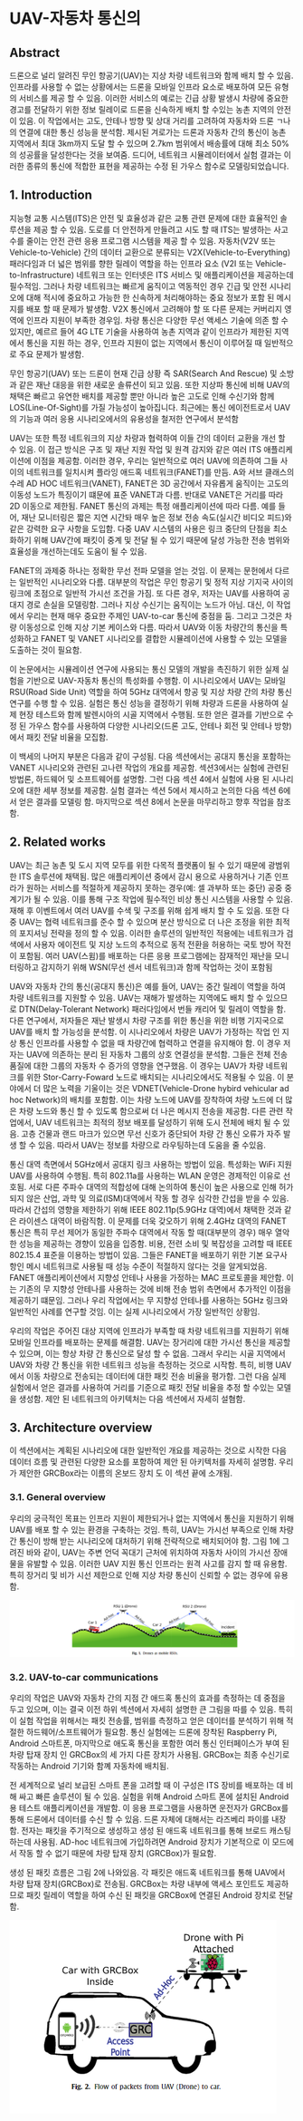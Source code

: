 # UAV-자동차 통신의 
## Abstract
드론으로 널리 알려진 무인 항공기(UAV)는 지상 차량 네트워크와 함께 배치 할 수 있음. 인프라를 사용할 수 없는 상황에서는 드론을 모바일 인프라 요소로 배포하여 모든 유형의 서비스를 제공 할 수 있음. 이러한 서비스의 예로는 긴급 상황 발생시 차량에 중요한 경고를 전달하기 위한 정보 릴레이로 드론을 신속하게 배치 할 수있는 농촌 지역의 안전이 있음. 이 작업에서는 고도, 안테나 방향 및 상대 거리를 고려하여 자동차와 드론 ㄱ나의 연결에 대한 통신 성능을 분석함. 제시된 겨로가는 드론과 자동차 간의 통신이 농촌 지역에서 최대 3km까지 도달 할 수 있으며 2.7km 범위에서 배송률에 대해 최소 50%의 성공률을 달성한다는 것을 보여줌. 드디어, 네트워크 시뮬레이터에서 실험 결과는 이러한 종류의 통신에 적합한 표현을 제공하는 수정 된 가우스 함수로 모델링되었습니다.

## 1. Introduction
지능형 교통 시스템(ITS)은 안전 및 효율성과 같은 교통 관련 문제에 대한 효율적인 솔루션을 제공 할 수 있음. 도로를 더 안전하게 만들려고 시도 할 때 ITS는 발생하는 사고 수를 줄이는 안전 관련 응용 프로그램 시스템을 제공 할 수 있음. 자동차(V2V 또는 Vehicle-to-Vehicle) 간의 데이터 교환으로 분류되는 V2X(Vehicle-to-Everything) 패러다임과 더 넓은 범위를 향한 릴레이 역할을 하는 인프라 요소 (V2I 또는 Vehicle-to-Infrastructure) 네트워크 또는 인터넷은 ITS 서비스 및 애플리케이션을 제공하는데 필수적임. 그러나 차량 네트워크는 빠르게 움직이고 역동적인 경우 긴급 및 안전 시나리오에 대해 적시에 중요하고 가능한 한 신속하게 처리해야하는 중요 정보가 포함 된 메시지를 배포 할 때 문제가 발생함. V2X 통신에서 고려해야 할 또 다른 문제는 커버리지 영역에 인프라 지원이 부족한 경우임. 차량 통신은 다양한 무선 액세스 기술에 의존 할 수 있지만, 예르르 들어 4G LTE 기술을 사용하여 농촌 지역과 같이 인프라가 제한된 지역에서 통신을 지원 하는 경우, 인프라 지원이 없는 지역에서 통신이 이루어질 때 일반적으로 주요 문제가 발생함.

무인 항공기(UAV) 또는 드론이 현재 긴급 상황 즉 SAR(Search And Rescue) 및 소방과 같은 재난 대응을 위한 새로운 솔류션이 되고 있음. 또한 지상파 통신에 비해 UAV의 채택은 빠르고 유연한 배치를 제공할 뿐만 아니라 높은 고도로 인해 수신기와 함께 LOS(Line-Of-Sight)를 가질 가능성이 높아집니다. 최근에는 통신 에이전트로서 UAV의 기능과 여러 응용 시나리오에서의 유용성을 철저한 연구에서 분석함

UAV는 또한 특정 네트워크의 지상 차량과 협력하여 이들 간의 데이터 교환을 개선 할 수 있음. 이 접근 방식은 구조 및 재난 지원 작업 및 원격 감지와 같은 여러 ITS 애플리케이션에 이점을 제공함. 이러한 경우, 우리는 일반적으로 여러 UAV에 의존하여 그들 사이의 네트워크를 일치시켜 플라잉 애드혹 네트워크(FANET)를 만듬. A와 서브 클래스의 수레 AD HOC 네트워크(VANET), FANET은 3D 공간에서 자유롭게 움직이는 고도의 이동성 노드가 특징이기 떄문에 표준 VANET과 다름. 반대로 VANET은 거리를 따라 2D 이동으로 제한됨. FANET 통신의 과제는 특정 애플리케이션에 따라 다름. 예를 들어, 재난 모니터링은 짧은 지연 시간돠 매우 높은 정보 전송 속도(실시간 비디오 피드)와 같은 강력한 요구 사항을 도입함. 다중 UAV 시스템의 사용은 링크 중단의 단점을 최소화하기 위해 UAV간에 패킷이 중계 및 전달 될 수 있기 때문에 달성 가능한 전송 범위와 효율성을 개선하는데도 도움이 될 수 있음.

FANET의 과제중 하나는 정확한 무선 전파 모델을 얻는 것임. 이 문제는 문헌에서 다르는 일반적인 시나리오와 다름. 대부분의 작업은 무인 항공기 및 정적 지상 기지국 사이의 링크에 초점으로 일반적 가시선 조건을 가짐. 또 다른 경우, 저자는 UAV를 사용하여 공대지 경로 손실을 모델링함. 그러나 지상 수신기는 움직이는 노드가 아님. 대신, 이 작업에서 우리는 현재 매우 중요한 주제인 UAV-to-car 통신에 중점을 둠. 그리고 그것은 차량 이동성으로 인해 지상 기본 케이스와 다름. 따라서 UAV와 이동 차량간의 통신을 특성화하고 FANET 및 VANET 시나리오를 결합한 시뮬레이션에 사용할 수 있는 모델을 도출하는 것이 필요함.

이 논문에서는 시뮬레이션 연구에 사용되는 통신 모델의 개발을 촉진하기 위한 실제 실험을 기반으로 UAV-자동차 통신의 특성화를 수행함. 이 시나리오에서 UAV는 모바일 RSU(Road Side Unit) 역할을 하여 5GHz 대역에서 항공 및 지상 차량 간의 차량 통신 연구를 수행 할 수 있음. 실험은 통신 성능을 결정하기 위해 차량과 드론을 사용하여 실제 현장 테스트와 함께 발렌시아의 시골 지역에서 수행됨. 또한 얻은 결과를 기반으로 수정 된 가우스 함수를 사용하여 다양한 시나리오(드론 고도, 안테나 회전 및 안테나 방향)에서 패킷 전달 비율을 모집함.

이 백세의 나머지 부분은 다음과 같이 구성됨. 다음 섹션에서는 공대지 통신을 포함하는 VANET 시나리오와 관련된 고나련 작업의 개요를 제공함. 섹션3에서는 실험에 관련된 방법론, 하드웨어 및 소프트웨어를 설명함. 그런 다음 섹션 4에서 실험에 사용 된 시나리오에 대한 세부 정보를 제공함. 실험 결과는 섹션 5에서 제시하고 논의한 다음 섹션 6에서 얻은 결과를 모델링 함. 마지막으로 섹션 8에서 논문을 마무리하고 향후 작업을 참조함.

## 2. Related works
UAV는 최근 농촌 및 도시 지역 모두를 위한 다목적 플랫폼이 될 수 있기 때문에 광범위한 ITS 솔루션에 채택됨. 많은 애플리케이션 중에서 감시 용으로 사용하거나 기존 인프라가 원하는 서비스를 적절하게 제공하지 못하는 경우(예: 셀 과부하 또는 중단) 공중 중계기가 될 수 있음. 이를 통해 구조 작업에 필수적인 비상 통신 시스템을 사용할 수 있음. 재해 후 이벤트에서 여러 UAV를 수색 및 구조를 위해 쉽게 배치 할 수 도 있음. 또한 다중 UAV는 협력 네트워크를 준수 할 수 있으며 분산 방식으로 더 나은 조정을 위한 최적의 포지셔닝 전략을 정의 할 수 있음. 이러한 솔루션의 일반적인 적용에는 네트워크가 검색에서 사용자 에이전트 및 지상 노드의 추적으로 동적 전환을 허용하는 국토 방어 작전이 포함됨. 여러 UAV(스윔)를 배포하는 다른 응용 프로그램에는 잠재적인 재난을 모니터링하고 감지하기 위해 WSN(무선 센서 네트워크)과 함께 작업하는 것이 포함됨

UAV와 자동차 간의 통신(공대지 통신)은 예를 들어, UAV는 중간 릴레이 역할을 하여 차량 네트워크를 지원할 수 있음. UAV는 재해가 발생하는 지역에도 배치 할 수 있으므로 DTN(Delay-Tolerant Network) 패러다임에서 번들 캐리어 및 릴레이 역할을 함. 다른 연구에서, 저자들은 재난 발생시 차량 구조를 위한 통신을 위한 비행 기지국으로 UAV를 배치 할 가능성을 분석함. 이 시나리오에서 차량은 UAV가 가정하는 작업 인 지상 통신 인프라를 사용할 수 없을 때 차량간에 협력하고 연결을 유지해야 함. 이 경우 저자는 UAV에 의존하는 분리 된 자동차 그룹의 상호 연결성을 분석함. 그들은 전체 전송 품질에 대한 그룹의 자동차 수 증가의 영향을 연구했음. 이 경우는 UAV가 차량 네트워크를 위한 Stor-Carry-Foward 노드로 배치되는 시나리오에서도 적용될 수 있음. 이 분야에서 더 많은 노력을 기울이는 것은 VDNET(Vehicle-Drone hybird vehicular ad hoc Network)의 배치를 포함함. 이는 차량 노드에 UAV를 장착하여 차량 노드에 더 많은 차량 노드와 통신 할 수 있도록 함으로써 더 나은 메시지 전송을 제공함. 다른 관련 작업에서, UAV 네트워크는 최적의 정보 배포를 달성하기 위해 도시 전체에 배치 될 수 있음. 고층 건물과 랜드 마크가 있으면 무선 신호가 중단되어 차량 간 통신 오류가 자주 발생 할 수 있음. 따라서 UAV는 정보를 차량으로 라우팅하는데 도움을 줄 수있음.

통신 대역 측면에서 5GHz에서 공대지 링크 사용하는 방법이 있음. 특성화는 WiFi 지원 UAV를 사용하여 수행됨. 특히 802.11a를 사용하는 WLAN 운영은 경제적인 이유로 선호됨. 서로 다른 주파수 대역의 적합성에 대해 논의하여 통신이 높은 사용으로 인해 허가되지 않은 산업, 과학 및 의료(ISM)대역에서 작동 할 경우 심각한 간섭을 받을 수 있음. 따라서 간섭의 영향을 제한하기 위해 IEEE 802.11p(5.9GHz 대역)에서 채택한 것과 같은 라이센스 대역이 바람직함. 이 문제를 더욱 갖오하기 위해 2.4GHz 대역의 FANET 통신은 특히 무선 제어가 동일한 주파수 대역에서 작동 할 때(대부분의 경우) 매우 열악한 성능을 제공하는 경향이 있음을 입증함. 비용, 전련 소비 및 복잡성을 고려할 때 IEEE 802.15.4 표준을 이용하는 방법이 있음. 그들은 FANET을 배포하기 위한 기본 요구사항인 메시 네트워크로 사용될 때 성능 수준이 적절하지 않다는 것을 알게되었음. FANET 애플리케이션에서 지향성 안테나 사용을 가정하는 MAC 프로토콜을 제안함. 이는 기존의 무 지향성 안테나를 사용하는 것에 비해 전송 범위 측면에서 추가적인 이점을 제공하기 떄문임. 그러나 우리 작업에서는 무 지향성 안테나를 사용하는 5GHz 링크와 일반적인 사례를 연구할 것임. 이는 실제 시나리오에서 가장 일반적인 상황임.

우리의 작업은 주어진 대상 지역에 인프라가 부족할 때 차량 네트워크를 지원하기 위해 모바일 인프라를 배포하는 문제를 해결함. UAV는 장거리에 대한 가시선 통신을 제공할 수 있으며, 이는 항상 차량 간 통신으로 달성 할 수 없음. 그래서 우리는 시골 지역에서 UAV와 차량 간 통신을 위한 네트워크 성능을 측정하는 것으로 시작함. 특히, 비행 UAV에서 이동 차량으로 전송되는 데이터에 대한 패킷 전송 비율을 평가함. 그런 다음 실제 실험에서 얻은 결과를 사용하여 거리를 기준으로 패킷 전달 비율을 추정 할 수있는 모델을 생성함. 제안 된 네트워크의 아키텍처는 다음 섹션에서 자세히 설혐함.

## 3. Architecture overview
이 섹션에서는 계획된 시나리오에 대한 일반적인 개요를 제공하는 것으로 시작한 다음 데이터 흐름 및 관련된 다양한 요소를 포함하여 제안 된 아키텍처를 자세히 설명함. 우리가 제안한 GRCBox라는 이름의 온보드 장치 도 이 섹션 끝에 소개됨.

### 3.1. General overview
우리의 궁극적인 목표는 인프라 지원이 제한되거나 없는 지역에서 통신을 지원하기 위해 UAV를 배포 할 수 있는 환경을 구축하는 것임. 특히, UAV는 가시선 부족으로 인해 차량 간 통신이 방해 받는 시나리오에 대처하기 위해 전략적으로 배치되어야 함. 그림 1에 그려진 바와 같이, UAV는 주변 언덕 꼭대기 근처에 위치하여 자동차 사이의 가시선 장애물을 유발할 수 있음. 이러한 UAV 지원 통신 인프라는 원격 사고를 감지 할 때 유용함. 특히 장거리 및 비가 시선 제한으로 인해 지상 차량 통신이 신뢰할 수 없는 경우에 유용함.

![fig 1](./img/fig1.PNG)

### 3.2. UAV-to-car communications
우리의 작업은 UAV와 자동차 간의 지점 간 애드혹 통신의 효과를 측정하는 데 중점을 두고 있으며, 이는 결국 이전 하위 섹션에서 자세히 설명한 큰 그림을 따를 수 있음. 특히 이 실험 작업을 위해서는 패킷 전송률, 범위를 측정하고 얻은 데이터를 분석하기 위해 적절한 하드웨어/소프트웨어가 필요함. 통신 실험에는 드론에 장착된 Raspberry Pi, Android 스마트폰, 마지막으로 애도혹 통신을 포함한 여러 통신 인터페이스가 부여 된 차량 탑재 장치 인 GRCBox의 세 가지 다른 장치가 사용됨. GRCBox는 최종 수신기로 작동하는 Android 기기와 함꼐 자동차에 배치됨.

전 세계적으로 널리 보급된 스마트 폰을 고려할 때 이 구성은 ITS 장비를 배포하는 데 비해 싸고 빠른 솔루션이 될 수 있음. 실험을 위해 Android 스마트 폰에 설치된 Android 용 테스트 애플리케이션을 개발함. 이 응용 프로그램을 사용하면 운전자가 GRCBox를 통해 드론에서 데이터를 수신 할 수 있음. 드론 자체에 대해서는 라즈베리 파이를 내장함. 전자는 패킷을 주기적으로 생성하고 생성 된 애드혹 네트워크를 통해 브로드 캐스팅 하는데 사용됨. AD-hoc 네트워크에 가입하려면 Android 장치가 기본적으로 이 모드에서 작동 할 수 없기 때문에 차량 탑재 장치 (GRCBox)가 필요함.

생성 된 패킷 흐름은 그림 2에 나와있음. 각 패킷은 애드혹 네트워크를 통해 UAV에서 차량 탑재 장치(GRCBox)로 전송됨. GRCBox는 차량 내부에 액세스 포인트도 제공하므로 패킷 릴레이 역할을 하여 수신 된 패킷을 GRCBox에 연결된 Android 장치로 전달함.

![fig 2](./img/fig2.PNG)


